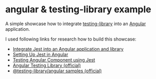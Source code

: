 # angular & testing-library example

A simple showcase how to integrate [testing-library](https://testing-library.com/) into an [Angular](https://angular.io/) application.

I used following links for research how to build this showcase:

* [Integrate Jest into an Angular application and library](https://timdeschryver.dev/blog/integrate-jest-into-an-angular-application-and-library#creating-the-library)
* [Setting Up Jest in Angular](https://dev.to/elsieej/setting-up-jest-in-angular-hbe)
* [Testing Angular Component using Jest](https://www.devcurry.com/2020/09/testing-angular-component-using-jest.html)
* [Angular Testing Library (official)](https://testing-library.com/docs/angular-testing-library/intro/)
* [@testing-library/angular samples (official)](https://github.com/testing-library/angular-testing-library)
